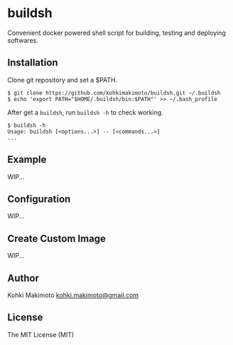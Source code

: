 # buildsh

Convenient docker powered shell script for building, testing and deploying softwares.

## Installation

Clone git repository and set a $PATH.

```
$ git clone https://github.com/kohkimakimoto/buildsh.git ~/.buildsh
$ echo 'export PATH="$HOME/.buildsh/bin:$PATH"' >> ~/.bash_profile
```

After get a `buildsh`, run `buildsh -h` to check working.

```
$ buildsh -h
Usage: buildsh [<options...>] -- [<commands...>]
...
```

## Example

WIP...

## Configuration

WIP...

## Create Custom Image

WIP...

## Author

Kohki Makimoto <kohki.makimoto@gmail.com>

## License

The MIT License (MIT)
